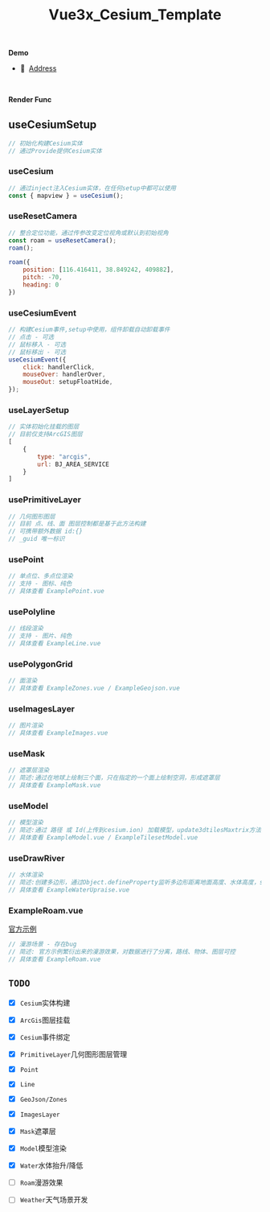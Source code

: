 <!--
 * @FilePath: \vue3x_cesium_template\README.md
 * @Author: zhangxin
 * @Date: 2023-11-16 15:34:41
 * @LastEditors: zhangxin
 * @LastEditTime: 2024-01-15 11:09:04
 * @Description: 
-->
<h1 align="center">Vue3x_Cesium_Template</h1>

<br>

<strong>Demo</strong>

- 📍&nbsp;&nbsp;[Address](http://152.136.167.65:8083/#/)
<br>

<strong>Render Func</strong>

## useCesiumSetup

```javascript
// 初始化构建Cesium实体
// 通过Provide提供Cesium实体
```

### useCesium

```javascript
// 通过inject注入Cesium实体，在任何setup中都可以使用
const { mapview } = useCesium();
```

### useResetCamera

```javascript
// 整合定位功能，通过传参改变定位视角或默认到初始视角
const roam = useResetCamera();
roam();

roam({
    position: [116.416411, 38.849242, 409882],
    pitch: -70,
    heading: 0
})
```

### useCesiumEvent

```javascript
// 构建Cesium事件,setup中使用，组件卸载自动卸载事件
// 点击 - 可选
// 鼠标移入 - 可选
// 鼠标移出 - 可选
useCesiumEvent({
    click: handlerClick,
    mouseOver: handlerOver,
    mouseOut: setupFloatHide,
});
```

### useLayerSetup

```javascript
// 实体初始化挂载的图层
// 目前仅支持ArcGIS图层
[
    {
        type: "arcgis",
        url: BJ_AREA_SERVICE
    }
]
```

### usePrimitiveLayer

```javascript
// 几何图形图层
// 目前 点、线、面 图层控制都是基于此方法构建
// 可携带额外数据 id:{}
// _guid 唯一标识
```


### usePoint

```javascript
// 单点位、多点位渲染
// 支持 - 图标、纯色
// 具体查看 ExamplePoint.vue
```

### usePolyline

```javascript
// 线段渲染
// 支持 - 图片、纯色
// 具体查看 ExampleLine.vue
```

### usePolygonGrid

```javascript
// 面渲染
// 具体查看 ExampleZones.vue / ExampleGeojson.vue 
```

### useImagesLayer

```javascript
// 图片渲染
// 具体查看 ExampleImages.vue 
```

### useMask

```javascript
// 遮罩层渲染
// 简述:通过在地球上绘制三个面，只在指定的一个面上绘制空洞，形成遮罩层
// 具体查看 ExampleMask.vue 
```

### useModel

```javascript
// 模型渲染
// 简述:通过 路径 或 Id(上传到cesium.ion) 加载模型，update3dtilesMaxtrix方法调整模型位置以及旋转角度
// 具体查看 ExampleModel.vue / ExampleTilesetModel.vue 
```

### useDrawRiver

```javascript
// 水体渲染
// 简述:创建多边形，通过Object.defineProperty监听多边形距离地面高度、水体高度，setInterval调整多边形高度以及距离地面高度
// 具体查看 ExampleWaterUpraise.vue 
```

### ExampleRoam.vue
[官方示例](https://sandcastle.cesium.com/?src=CZML%20Path.html)
```javascript
// 漫游场景 - 存在bug
// 简述: 官方示例繁衍出来的漫游效果，对数据进行了分离，路线、物体、图层可控 
// 具体查看 ExampleRoam.vue 
```

## `TODO`

- [x] `Cesium`实体构建
- [x] `ArcGis`图层挂载
- [x] `Cesium`事件绑定
- [x] `PrimitiveLayer`几何图形图层管理
- [x] `Point`
- [x] `Line`
- [x] `GeoJson/Zones`
- [x] `ImagesLayer`
- [x] `Mask`遮罩层
- [x] `Model`模型渲染
- [x] `Water`水体抬升/降低
- [ ] `Roam`漫游效果
- [ ] `Weather`天气场景开发

